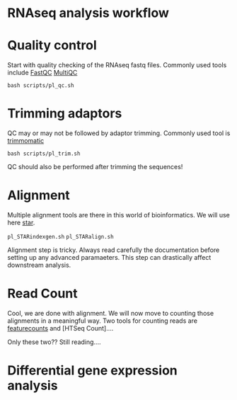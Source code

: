 # RNAseq analysis workflow

# Quality control
Start with quality checking of the RNAseq fastq files. Commonly used tools include [FastQC](https://www.bioinformatics.babraham.ac.uk/projects/fastqc/) [MultiQC](https://multiqc.info)

`bash scripts/pl_qc.sh`

# Trimming adaptors 
QC may or may not be followed by adaptor trimming. Commonly used tool is [trimmomatic](http://www.usadellab.org/cms/?page=trimmomatic)

`bash scripts/pl_trim.sh`

QC should also be performed after trimming the sequences!

# Alignment 
Multiple alignment tools are there in this world of bioinformatics. We will use here [star](https://github.com/alexdobin/STAR). 

`pl_STARindexgen.sh`
`pl_STARalign.sh`

Alignment step is tricky. Always read carefully the documentation before setting up any advanced paramaeters. This step can drastically affect downstream analysis.

# Read Count
Cool, we are done with alignment. We will now move to counting those alignments in a meaningful way. 
Two tools for counting reads are [featurecounts]() and [HTSeq Count]....

Only these two?? Still reading....

# Differential gene expression analysis 


